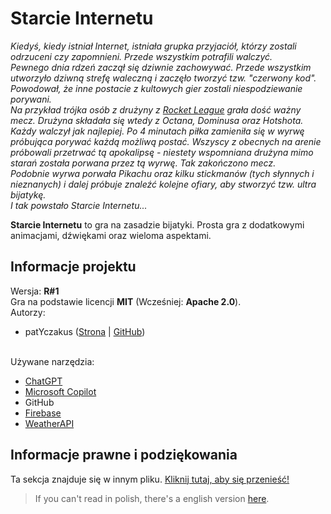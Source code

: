 # Starcie Internetu

<i>Kiedyś, kiedy istniał Internet, istniała grupka przyjaciół, którzy zostali odrzuceni czy zapomnieni. Przede wszystkim potrafili walczyć.<br />
Pewnego dnia rdzeń zaczął się dziwnie zachowywać. Przede wszystkim utworzyło dziwną strefę waleczną i zaczęło tworzyć tzw. "czerwony kod". Powodował, że inne postacie z kultowych gier zostali niespodziewanie porywani.<br />
Na przykład trójka osób z drużyny z <u>Rocket League</u> grała dość ważny mecz. Drużyna składała się wtedy z Octana, Dominusa oraz Hotshota. Każdy walczył jak najlepiej. Po 4 minutach piłka zamieniła się w wyrwę próbująca porywać każdą możliwą postać. Wszyscy z obecnych na arenie próbowali przetrwać tą apokalipsę - niestety wspomniana drużyna mimo starań została porwana przez tą wyrwę. Tak zakończono mecz.<br />
Podobnie wyrwa porwała Pikachu oraz kilku stickmanów (tych słynnych i nieznanych) i dalej próbuje znaleźć kolejne ofiary, aby stworzyć tzw. ultra bijatykę.<br />
I tak powstało Starcie Internetu...</i>

**Starcie Internetu** to gra na zasadzie bijatyki. Prosta gra z dodatkowymi animacjami, dźwiękami oraz wieloma aspektami.

## Informacje projektu

Wersja: **R#1**<br />
Gra na podstawie licencji **MIT** (Wcześniej: **Apache 2.0**).<br />
Autorzy:

-   patYczakus ([Strona](https://patryktopek.tk) | [GitHub](https://github.com/Patyczakus))

<br />Używane narzędzia:

-   [ChatGPT](https://chat.openai.com/)
-   [Microsoft Copilot](https://copilot.microsoft.com/)
-   GitHub
-   [Firebase](https://firebase.google.com/)
-   [WeatherAPI](https://www.weatherapi.com/)

## Informacje prawne i podziękowania

Ta sekcja znajduje się w innym pliku. [Kliknij tutaj, aby się przenieść!](credits/pl.md)

> If you can't read in polish, there's a english version [here](credits/en.md).
